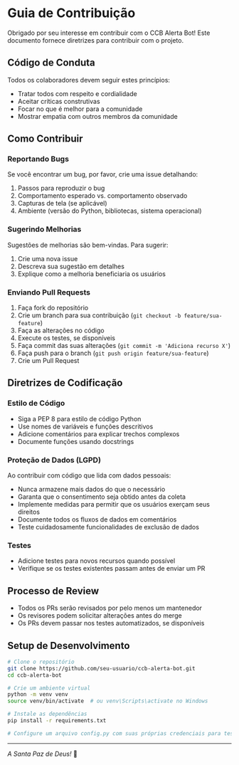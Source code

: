 # Guia de Contribuição

Obrigado por seu interesse em contribuir com o CCB Alerta Bot! Este documento fornece diretrizes para contribuir com o projeto.

## Código de Conduta

Todos os colaboradores devem seguir estes princípios:

- Tratar todos com respeito e cordialidade
- Aceitar críticas construtivas
- Focar no que é melhor para a comunidade
- Mostrar empatia com outros membros da comunidade

## Como Contribuir

### Reportando Bugs

Se você encontrar um bug, por favor, crie uma issue detalhando:

1. Passos para reproduzir o bug
2. Comportamento esperado vs. comportamento observado
3. Capturas de tela (se aplicável)
4. Ambiente (versão do Python, bibliotecas, sistema operacional)

### Sugerindo Melhorias

Sugestões de melhorias são bem-vindas. Para sugerir:

1. Crie uma nova issue
2. Descreva sua sugestão em detalhes
3. Explique como a melhoria beneficiaria os usuários

### Enviando Pull Requests

1. Faça fork do repositório
2. Crie um branch para sua contribuição (`git checkout -b feature/sua-feature`)
3. Faça as alterações no código
4. Execute os testes, se disponíveis
5. Faça commit das suas alterações (`git commit -m 'Adiciona recurso X'`)
6. Faça push para o branch (`git push origin feature/sua-feature`)
7. Crie um Pull Request

## Diretrizes de Codificação

### Estilo de Código

- Siga a PEP 8 para estilo de código Python
- Use nomes de variáveis e funções descritivos
- Adicione comentários para explicar trechos complexos
- Documente funções usando docstrings

### Proteção de Dados (LGPD)

Ao contribuir com código que lida com dados pessoais:

- Nunca armazene mais dados do que o necessário
- Garanta que o consentimento seja obtido antes da coleta
- Implemente medidas para permitir que os usuários exerçam seus direitos
- Documente todos os fluxos de dados em comentários
- Teste cuidadosamente funcionalidades de exclusão de dados

### Testes

- Adicione testes para novos recursos quando possível
- Verifique se os testes existentes passam antes de enviar um PR

## Processo de Review

- Todos os PRs serão revisados por pelo menos um mantenedor
- Os revisores podem solicitar alterações antes do merge
- Os PRs devem passar nos testes automatizados, se disponíveis

## Setup de Desenvolvimento

```bash
# Clone o repositório
git clone https://github.com/seu-usuario/ccb-alerta-bot.git
cd ccb-alerta-bot

# Crie um ambiente virtual
python -m venv venv
source venv/bin/activate  # ou venv\Scripts\activate no Windows

# Instale as dependências
pip install -r requirements.txt

# Configure um arquivo config.py com suas próprias credenciais para teste
```

---

*A Santa Paz de Deus!* 🙏
